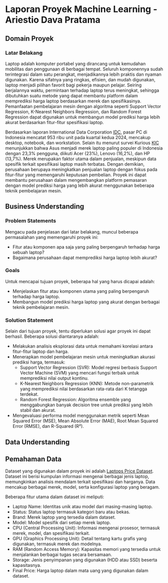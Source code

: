 # Laporan Proyek Machine Learning - Ariestio Dava Pratama
## Domain Proyek
### Latar Belakang
Laptop adalah komputer portabel yang dirancang untuk kemudahan mobilitas dan penggunaan di berbagai tempat. Seluruh komponennya sudah terintegrasi dalam satu perangkat, menjadikannya lebih praktis dan nyaman digunakan. Karena sifatnya yang ringkas, efisien, dan mudah digunakan, laptop menjadi pilihan favorit bagi pekerja maupun pelajar. Seiring berjalannya waktu, permintaan terhadap laptop terus meningkat, sehingga dibutuhkan suatu metode yang dapat membantu platform dalam memprediksi harga laptop berdasarkan merek dan spesifikasinya. Pemanfaatan pembelajaran mesin dengan algoritma seperti Support Vector Regression, K-Nearest Neighbors Regression, dan Random Forest Regression dapat digunakan untuk membangun model prediksi harga lebih akurat berdasarkan fitur-fitur spesifikasi laptop.

Berdasarkan laporan International Data Corporation [IDC](https://www.idc.com/getdoc.jsp?containerId=prAP52599624), pasar PC di Indonesia mencatat 953 ribu unit pada kuartal kedua 2024, mencakup desktop, notebook, dan workstation. Selain itu menurut survei Kurious [KIC](https://databoks.katadata.co.id/-/statistik/3b8142e85a411d7/kurious-kic-asus-jadi-merek-laptop-yang-paling-banyak-digunakan-konsumen-indonesia?utm_source=chatgpt.com) menunjukkan bahwa Asus menjadi merek laptop paling populer di Indonesia dengan 23,3% pengguna, diikuti Acer (23%), Lenovo (16,2%), dan HP (13,7%). Merek merupakan faktor utama dalam penjualan, meskipun data spesifik terkait spesifikasi laptop masih terbatas. Dengan demikian, perusahaan berupaya meningkatkan penjualan laptop dengan fokus pada fitur-fitur yang memengaruhi keputusan pembelian. Proyek ini dapat membantu perusahaan dalam mengembangkan platform pemasaran dengan model prediksi harga yang lebih akurat menggunakan beberapa teknik pembelajaran mesin.

## Business Understanding
### Problem Statements 
Mengacu pada penjelasan dari latar belakang, muncul beberapa permasalahan yang memengaruhi proyek ini:
- Fitur atau komponen apa saja yang paling berpengaruh terhadap harga sebuah laptop?
- Bagaimana perusahaan dapat memprediksi harga laptop lebih akurat?
### Goals
Untuk mencapai tujuan proyek, beberapa hal yang harus dicapai adalah: 
- Menjelaskan fitur atau komponen utama yang paling berpengaruh terhadap harga laptop.
- Membangun model prediksi harga laptop yang akurat dengan berbagai teknik pembelajaran mesin.
### Solution Statement
Selain dari tujuan proyek, tentu diperlukan solusi agar proyek ini dapat berhasil. Beberapa solusi diantaranya adalah:
- Melakukan analisis eksplorasi data untuk memahami korelasi antara fitur-fitur laptop dan harga.  
- Menerapkan model pembelajaran mesin untuk meningkatkan akurasi prediksi harga, termasuk:  
  - Support Vector Regression (SVR): Model regresi berbasis Support Vector Machine (SVM) yang mencari fungsi terbaik untuk memprediksi nilai output kontinu.  
  - K-Nearest Neighbors Regression (KNN): Metode non-parametrik yang memprediksi nilai berdasarkan rata-rata dari K tetangga terdekat.  
  - Random Forest Regression: Algoritma ensemble yang menggabungkan banyak decision tree untuk prediksi yang lebih stabil dan akurat.  
- Mengevaluasi performa model menggunakan metrik seperti Mean Squared Error (MSE), Mean Absolute Error (MAE), Root Mean Squared Error (RMSE), dan R-Squared (R²).

## Data Understanding
## Pemahaman Data  
Dataset yang digunakan dalam proyek ini adalah [Laptops Price Dataset](https://www.kaggle.com/datasets/juanmerinobermejo/laptops-price-dataset). Dataset ini berisi kumpulan informasi mengenai berbagai jenis laptop, memungkinkan analisis mendalam terkait spesifikasi dan harganya. Data mencakup berbagai merek, model, serta konfigurasi laptop yang beragam.  

Beberapa fitur utama dalam dataset ini meliputi:  
- Laptop Name: Identitas unik atau model dari masing-masing laptop.
- Status: Status laptop termasuk kategori baru atau bekas.
- Brand: Merek laptop yang tersedia dalam dataset.  
- Model: Model spesifik dari setiap merek laptop.  
- CPU (Central Processing Unit): Informasi mengenai prosesor, termasuk merek, model, dan spesifikasi terkait.  
- GPU (Graphics Processing Unit): Detail tentang kartu grafis yang digunakan, termasuk merek dan modelnya.  
- RAM (Random Access Memory): Kapasitas memori yang tersedia untuk menjalankan berbagai tugas secara bersamaan.  
- Storage: Jenis penyimpanan yang digunakan (HDD atau SSD) beserta kapasitasnya.  
- Final Price: Harga laptop dalam mata uang yang digunakan dalam dataset.  

